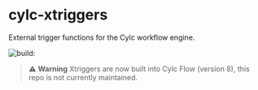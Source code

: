 # cylc-xtriggers
External trigger functions for the Cylc workflow engine.

<img src="https://travis-ci.org/cylc/cylc-xtriggers.svg?branch=master" alt="build:">

> ⚠️ **Warning** Xtriggers are now built into Cylc Flow (version 8), this repo is not currently maintained.
